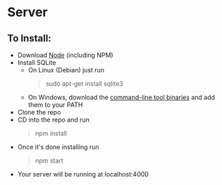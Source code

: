 # Server

## To Install:

* Download [Node](https://nodejs.org/) (including NPM)
* Install SQLite
  * On Linux (Debian) just run
    > sudo apt-get install sqlite3
  * On Windows, download the [command-line tool binaries](https://www.sqlite.org/download.html) and add them to your PATH
* Clone the repo
* CD into the repo and run
  > npm install
* Once it's done installing run
  > npm start
* Your server will be running at localhost:4000
